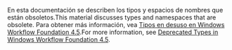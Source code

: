 <span data-ttu-id="68597-101">En esta documentación se describen los tipos y espacios de nombres que están obsoletos.</span><span class="sxs-lookup"><span data-stu-id="68597-101">This material discusses types and namespaces that are obsolete.</span></span> <span data-ttu-id="68597-102">Para obtener más información, vea [Tipos en desuso en Windows Workflow Foundation 4.5](http://aka.ms/wfdeprecatedtypes).</span><span class="sxs-lookup"><span data-stu-id="68597-102">For more information, see [Deprecated Types in Windows Workflow Foundation 4.5](http://aka.ms/wfdeprecatedtypes).</span></span>